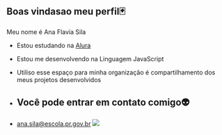## Boas vindasao meu perfil🃏

Meu nome é Ana Flavia Sila

- Estou estudando na [Alura](https://www.alura.com.br)
- Estou me desenvolvendo na Linguagem JavaScript
- Utiliso esse espaço para minha organização é compartilhamento dos meus projetos desenvolvidos

- ## Você pode entrar em contato comigo👽
-  ana.sila@escola.pr.gov.br
  ![](https://tenor.com/pt-BR/view/megamind-gif-26070434)
  
     
